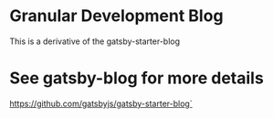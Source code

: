 # Granular Development Blog
  This is a derivative of the gatsby-starter-blog

# See gatsby-blog for more details
https://github.com/gatsbyjs/gatsby-starter-blog`

